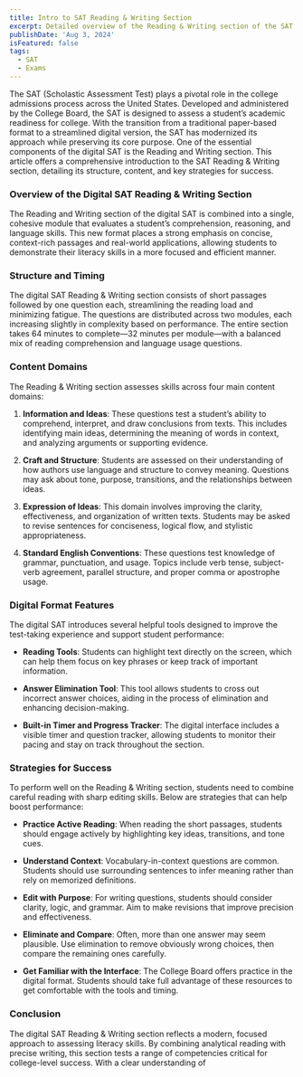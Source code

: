 ```yaml
---
title: Intro to SAT Reading & Writing Section
excerpt: Detailed overview of the Reading & Writing section of the SAT Examination.
publishDate: 'Aug 3, 2024'
isFeatured: false
tags:
  - SAT
  - Exams
---
```


The SAT (Scholastic Assessment Test) plays a pivotal role in the college admissions process across the United States. Developed and administered by the College Board, the SAT is designed to assess a student’s academic readiness for college. With the transition from a traditional paper-based format to a streamlined digital version, the SAT has modernized its approach while preserving its core purpose. One of the essential components of the digital SAT is the Reading and Writing section. This article offers a comprehensive introduction to the SAT Reading & Writing section, detailing its structure, content, and key strategies for success.

### Overview of the Digital SAT Reading & Writing Section

The Reading and Writing section of the digital SAT is combined into a single, cohesive module that evaluates a student’s comprehension, reasoning, and language skills. This new format places a strong emphasis on concise, context-rich passages and real-world applications, allowing students to demonstrate their literacy skills in a more focused and efficient manner.

### Structure and Timing

The digital SAT Reading & Writing section consists of short passages followed by one question each, streamlining the reading load and minimizing fatigue. The questions are distributed across two modules, each increasing slightly in complexity based on performance. The entire section takes 64 minutes to complete—32 minutes per module—with a balanced mix of reading comprehension and language usage questions.

### Content Domains

The Reading & Writing section assesses skills across four main content domains:

1. **Information and Ideas**: These questions test a student’s ability to comprehend, interpret, and draw conclusions from texts. This includes identifying main ideas, determining the meaning of words in context, and analyzing arguments or supporting evidence.

2. **Craft and Structure**: Students are assessed on their understanding of how authors use language and structure to convey meaning. Questions may ask about tone, purpose, transitions, and the relationships between ideas.

3. **Expression of Ideas**: This domain involves improving the clarity, effectiveness, and organization of written texts. Students may be asked to revise sentences for conciseness, logical flow, and stylistic appropriateness.

4. **Standard English Conventions**: These questions test knowledge of grammar, punctuation, and usage. Topics include verb tense, subject-verb agreement, parallel structure, and proper comma or apostrophe usage.

### Digital Format Features

The digital SAT introduces several helpful tools designed to improve the test-taking experience and support student performance:

- **Reading Tools**: Students can highlight text directly on the screen, which can help them focus on key phrases or keep track of important information.

- **Answer Elimination Tool**: This tool allows students to cross out incorrect answer choices, aiding in the process of elimination and enhancing decision-making.

- **Built-in Timer and Progress Tracker**: The digital interface includes a visible timer and question tracker, allowing students to monitor their pacing and stay on track throughout the section.

### Strategies for Success

To perform well on the Reading & Writing section, students need to combine careful reading with sharp editing skills. Below are strategies that can help boost performance:

- **Practice Active Reading**: When reading the short passages, students should engage actively by highlighting key ideas, transitions, and tone cues.

- **Understand Context**: Vocabulary-in-context questions are common. Students should use surrounding sentences to infer meaning rather than rely on memorized definitions.

- **Edit with Purpose**: For writing questions, students should consider clarity, logic, and grammar. Aim to make revisions that improve precision and effectiveness.

- **Eliminate and Compare**: Often, more than one answer may seem plausible. Use elimination to remove obviously wrong choices, then compare the remaining ones carefully.

- **Get Familiar with the Interface**: The College Board offers practice in the digital format. Students should take full advantage of these resources to get comfortable with the tools and timing.

### Conclusion

The digital SAT Reading & Writing section reflects a modern, focused approach to assessing literacy skills. By combining analytical reading with precise writing, this section tests a range of competencies critical for college-level success. With a clear understanding of
